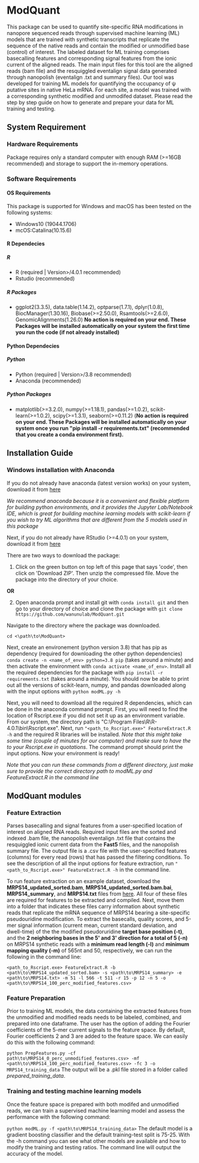 # ModQuant
This package can be used to quantify site-specific RNA modifications in nanopore sequenced reads through supervised machine learning (ML) models that are trained with synthetic transcripts that replicate the sequence of the native reads and contain the modified or unmodified base (control) of interest. The labeled dataset for ML training comprises basecalling features and corresponding signal features from the ionic current of the aligned reads. The main input files for this tool are the aligned reads (bam file) and the resquiggled eventalign signal data generated through nanopolish (eventalign .txt and summary files). Our tool was developed for training ML models for quantifying the occupancy of ψ putative sites in native HeLa mRNA. For each site, a model was trained with a corresponding synthetic modified and unmodifed dataset. Please read the step by step guide on how to generate and prepare your data for ML training and testing.  
## System Requirement

### Hardware Requirements
Package requires only a standard computer with enough RAM (>=16GB recommended) and storage to support the in-memory operations.

### Software Requirements
#### OS Requirements 
This package is supported for Windows and macOS has been tested on the following systems:

  + Windows10 (19044.1706) 
  + mcOS:Catalina(10.15.6)

#### R Dependecies
##### R 
  + R (required | Version>/4.0.1 recommended)
  + Rstudio (recommended)
##### R Packages
  + ggplot2(3.3.5), data.table(1.14.2), optparse(1.7.1), dplyr(1.0.8), BiocManager(1.30.16), Biobase(>=2.50.0), Rsamtools(>=2.6.0), GenomicAlignments(1.26.0) **No action is required on your end. These Packages will be installed automatically on your system the first time you run the code (if not already installed)**

#### Python Dependecies
##### Python
  + Python (required | Version>/3.8 recommended)
  + Anaconda (recommended)
##### Python Packages
  + matplotlib(>=3.2.0), numpy(>=1.18.1), pandas(>=1.0.2), scikit-learn(>=1.0.2), scipy(>=1.3.1), seaborn(>=0.11.2) (**No action is required on your end. These Packages will be installed automatically on your system once you run "pip install -r requirements.txt" (recommended that you create a conda environment first).**


## Installation Guide
### Windows installation with Anaconda
If you do not already have anaconda (latest version works) on your system, download it from [here](https://www.anaconda.com/python-r-distribution?utm_campaign=python&utm_medium=online-advertising&utm_source=google&utm_content=anaconda-download&gclid=Cj0KCQjwqPGUBhDwARIsANNwjV5PuBoSMd9M6wqi0PNKTpaCYmY7G9iIUtehV9XzetwajllP-sFybKcaAtIeEALw_wcB)

*We recommend anaconda because it is a convenient and flexible platform for building python environments, and it provides the Jupyter Lab/Notebook IDE, which is great for building machine learning models with scikit-learn if you wish to try ML algorithms that are different from the 5 models used in this package*

Next, if you do not already have RStudio (>=4.0.1) on your system, download it from [here](https://www.rstudio.com/products/rstudio/download/)

There are two ways to download the package: 

1) Click on the green button on top left of this page that says 'code', then click on 'Download ZIP'. Then unzip the compressed file. Move the package into the directory of your choice.

**OR**

2) Open anaconda prompt and install git with ```conda install git``` and then go to your directory of choice and clone the package with ```git clone https://github.com/wanunulab/ModQuant.git```

Navigate to the directory where the package was downloaded.

```cd <\path\to\ModQuant>```

Next, create an environement (python version 3.8) that has pip as dependency (required for downloading the other python dependencies) ```conda create -n <name_of_env> python=3.8 pip``` (takes around a minute) and then activate the environment with ```conda activate <name_of_env>```. Install all the required dependencies for the package with ```pip install -r requirements.txt``` (takes around a minute). You should now be able to print out all the versions of scikit-learn, numpy, and pandas downloaded along with the input options with ```python modML.py -h``` 

Next, you will need to download all the required R dependencies, which can be done in the anaconda command prompt. First, you will need to find the location of Rscript.exe if you did not set it up as an environment variable. From our system, the directory path is "C:\Program Files\R\R-4.0.1\bin\Rscript.exe". Next, run ```"<path_to_Rscript.exe>" FeatureExtract.R -h``` and the required R libraries will be installed. *Note that this might take some time (couple of minutes for our computer) and make sure to have the to your Rscript.exe in quotations*. The command prompt should print the input options. Now your environment is ready!

*Note that you can run these commands from a different directory, just make sure to provide the correct directory path to modML.py and FeatureExtract.R in the command line*

## ModQuant modules
### Feature Extraction
Parses basecalling and signal features from a user-specified location of interest on aligned RNA reads. Required input files are the sorted and indexed .bam file, the nanopolish eventalign .txt file that contains the resquiggled ionic current data from the **Fast5** files, and the nanopolish summary file. The output file is a .csv file with the user-specified features (columns) for every read (rows) that has passed the filtering conditions. To see the description of all the input options for feature extraction, run ```"<path_to_Rscript.exe>" FeatureExtract.R -h``` in the command line. 

To run feature extraction on an example dataset, download the **MRPS14_updated_sorted.bam**, **MRPS14_updated_sorted.bam.bai**, **MRPS14_summary**, and **MRPS14.txt** files from [here](https://figshare.com/articles/dataset/Modified_Synthetic_mRNA_Training_Data/19950404). All four of these files are required for features to be extracted and compiled. Next, move them into a folder that indicates these files carry information about synthetic reads that replicate the mRNA sequence of MRPS14 bearing a site-specific pseudouridine modification. To extract the basecalls, quality scores, and 5-mer signal information (current mean, current standard deviation, and dwell-time) of the the modified pseudoruridine **target base position (-t)**, and the **2 neighboring bases in the 5' and 3' direction for a total of 5 (-n)** on MRPS14 synthetic reads with a **minimum read length (-l)** and **minimum mapping quality (-m)** of 565nt and 50, respectively, we can run the following in the command line:  

```<path_to_Rscript.exe> FeatureExtract.R -b <path\to\MRPS14_updated_sorted.bam> -s <path\to\MRPS14_summary> -e <path\to\MRPS14.txt> -m 51 -l 566 -t 511 -r 15 -p 12 -n 5 -o <path\to\MRPS14_100_perc_modified_features.csv>```

### Feature Preparation
Prior to training ML models, the data containing the extracted features from the unmodified and modified reads needs to be labeled, combined, and prepared into one dataframe. The user has the option of adding the Fourier coefficients of the 5-mer current signals to the feature space. By default, Fourier coefficients 2 and 3 are added to the feature space. We can easily do this with the following command:

```python PrepFeatures.py -cf path\to\MRPS14_0_perc_unmodified_features.csv> -mf <path\to\MRPS14_100_perc_modified_features.csv> -fc 3 -o MRPS14_training_data```
The output will be a .pkl file stored in a folder called *prepared_training_data*. 

### Training and testing machine learning models 
Once the feature space is prepared with both modifed and unmodified reads, we can train a supervised machine learning model and assess the performance with the following command:

```python modML.py -f <path\to\MRPS14_training_data>```
The default model is a gradient boosting classifier and the default training-test split is 75-25. With the -h command you can see what other models are available and how to modify the training and testing ratios. The command line will output the accuracy of the model.
